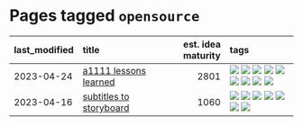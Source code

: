 # Pages tagged `opensource`

|last_modified|title|est. idea maturity|tags
|:---|:---|---:|:---|
|2023-04-24|[a1111 lessons learned](../a1111_lessons_learned.md)|2801|[![](https://img.shields.io/badge/tag-apt_registry-dd597e)](../tags/apt_registry.md) [![](https://img.shields.io/badge/tag-curation-3f9741)](../tags/curation.md) [![](https://img.shields.io/badge/tag-discoverability-c6963e)](../tags/discoverability.md) [![](https://img.shields.io/badge/tag-documentation-e8ae48)](../tags/documentation.md) [![](https://img.shields.io/badge/tag-experimental-4aea2)](../tags/experimental.md) [![](https://img.shields.io/badge/tag-extensions-b5ec2c)](../tags/extensions.md) [![](https://img.shields.io/badge/tag-opensource-96f021)](../tags/opensource.md) [![](https://img.shields.io/badge/tag-tooling-734214)](../tags/tooling.md) [![](https://img.shields.io/badge/tag-ux-f76896)](../tags/ux.md)|
|2023-04-16|[subtitles to storyboard](../subtitles-to-storyboard.md)|1060|[![](https://img.shields.io/badge/tag-accessibility-a4124b)](../tags/accessibility.md) [![](https://img.shields.io/badge/tag-animation-eac1b9)](../tags/animation.md) [![](https://img.shields.io/badge/tag-completed-834fc2)](../tags/completed.md) [![](https://img.shields.io/badge/tag-opensource-96f021)](../tags/opensource.md) [![](https://img.shields.io/badge/tag-prompting-2b1421)](../tags/prompting.md) [![](https://img.shields.io/badge/tag-tooling-734214)](../tags/tooling.md) [![](https://img.shields.io/badge/tag-wip-ff6770)](../tags/wip.md)|